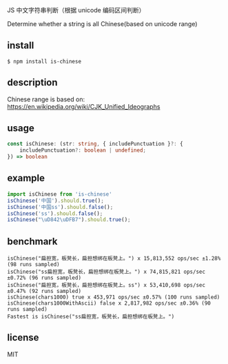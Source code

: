 JS 中文字符串判断（根据 unicode 编码区间判断）

Determine whether a string is all Chinese(based on unicode range)

## install

`$ npm install is-chinese`

## description

Chinese range is based on: https://en.wikipedia.org/wiki/CJK_Unified_Ideographs

## usage

```typescript
const isChinese: (str: string, { includePunctuation }?: {
    includePunctuation?: boolean | undefined;
}) => boolean
```

## example

```js
import isChinese from 'is-chinese'
isChinese('中国').should.true();
isChinese('中国ss').should.false();
isChinese('ss').should.false();
isChinese("\uD842\uDFB7").should.true();
```

## benchmark

```
isChinese("扁担宽，板凳长，扁担想绑在板凳上。") x 15,813,552 ops/sec ±1.28% (98 runs sampled)
isChinese("ss扁担宽，板凳长，扁担想绑在板凳上。") x 74,815,821 ops/sec ±0.72% (96 runs sampled)
isChinese("扁担宽，板凳长，扁担想绑在板凳上。ss") x 53,410,698 ops/sec ±0.47% (92 runs sampled)
isChinese(chars1000) true x 453,971 ops/sec ±0.57% (100 runs sampled)
isChinese(chars1000WithAscii) false x 2,817,982 ops/sec ±0.36% (90 runs sampled)
Fastest is isChinese("ss扁担宽，板凳长，扁担想绑在板凳上。")
```

## license

MIT
